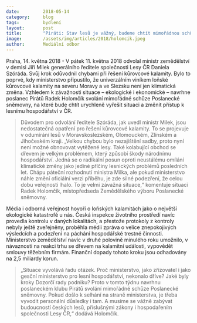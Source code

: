 ```yaml
---
date:         2018-05-14
category:     blog
tags:         bydlení
layout:       post
title:        "Piráti: Stav lesů je vážný, budeme chtít mimořádnou schůzi Poslanecké sněmovny"
image:        /assets/img/articles/2018/holomcik.jpeg
author:       Mediální odbor
---
```


  
Praha, 14. května 2018 - V pátek 11. května 2018 odvolal ministr zemědělství v demisi Jiří Milek generálního ředitele společnosti Lesy ČR Daniela Szóráda. Svůj krok odůvodnil chybami při řešení kůrovcové kalamity. Bylo to poprvé, kdy ministerstvo připustilo, že univerzálním viníkem loňské kůrovcové kalamity na severu Moravy a ve Slezsku není jen klimatická změna. Vzhledem k závažnosti situace – ekologické i ekonomické – navrhne poslanec Pirátů Radek Holomčík svolání mimořádné schůze Poslanecké sněmovny, na které bude chtít urychleně vyřešit situaci a změnit přístup k lesnímu hospodářství v ČR.
 
> Důvodem pro odvolání ředitele Szóráda, jak uvedl ministr Milek, jsou nedostatečná opatření pro řešení kůrovcové kalamity. To se projevuje v odumírání lesů v Moravskoslezském, Olomouckém, Zlínském a Jihočeském kraji. „Velkou chybou bylo nezajištění sadby, proto nyní není možné obnovovat vytěžené lesy. Také kolabující obchod se dřevem je velkým problémem, který způsobí škody národnímu hospodářství. Jedná se o radikální posun oproti neustálému omílání klimatické změny jako jediné příčiny lesnických problémů posledních let. Chápu páteční rozhodnutí ministra Milka, ale pokud ministerstvo náhle změní oficiální verzi příběhu, je zde silné podezření, že celou dobu veřejnosti lhalo. To je velmi závažná situace,“ komentuje situaci Radek Holomčík, místopředseda Zemědělského výboru Poslanecké sněmovny.
 
Média i odborná veřejnost hovoří o loňských kalamitách jako o největší ekologické katastrofě u nás. Česká inspekce životního prostředí navíc provedla kontrolu v daných lokalitách, a přestože protokoly z kontroly nebyly ještě zveřejněny, proběhla médii zpráva o velice znepokojivých výsledcích a podezření na páchání hospodářské trestné činnosti. Ministerstvo zemědělství navíc v druhé polovině minulého roku umožnilo, v návaznosti na reakci trhu se dřevem na kalamitní události, vypovědět smlouvy těžebním firmám. Finanční dopady tohoto kroku jsou odhadovány na 2,5 miliardy korun. 

> „Situace vyvolává řadu otázek. Proč ministerstvo, jako zřizovatel i jako gesční ministerstvo pro lesní hospodářství, nekonalo dříve? Jaké byly kroky Dozorčí rady podniku? Proto v tomto týdnu navrhnu poslaneckém klubu Pirátů svolání mimořádné schůze Poslanecké sněmovny. Pokud došlo k selhání na straně ministerstva, je třeba vyvodit personální důsledky i tam. A musíme se vážně zabývat budoucností českých lesů, příslušnými zákony i hospodařením společnosti Lesy ČR,“ dodává Holomčík.

